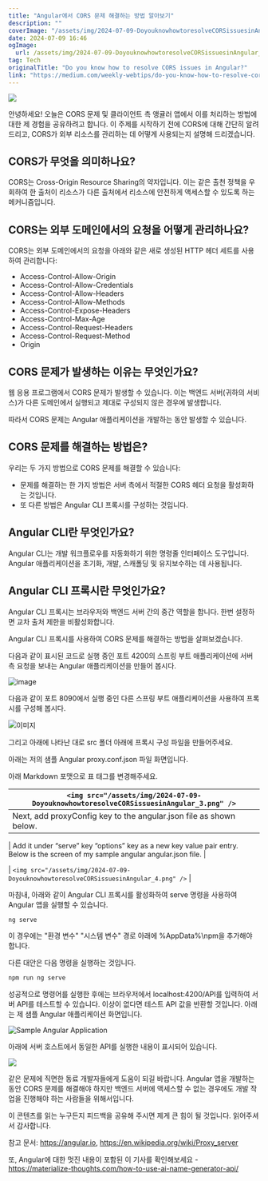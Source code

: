 ```yaml
---
title: "Angular에서 CORS 문제 해결하는 방법 알아보기"
description: ""
coverImage: "/assets/img/2024-07-09-DoyouknowhowtoresolveCORSissuesinAngular_0.png"
date: 2024-07-09 16:46
ogImage:
  url: /assets/img/2024-07-09-DoyouknowhowtoresolveCORSissuesinAngular_0.png
tag: Tech
originalTitle: "Do you know how to resolve CORS issues in Angular?"
link: "https://medium.com/weekly-webtips/do-you-know-how-to-resolve-cors-issues-in-angular-9d818474825f"
---
```


<img src="/assets/img/2024-07-09-DoyouknowhowtoresolveCORSissuesinAngular_0.png" />

안녕하세요! 오늘은 CORS 문제 및 클라이언트 측 앵귤러 앱에서 이를 처리하는 방법에 대한 제 경험을 공유하려고 합니다. 이 주제를 시작하기 전에 CORS에 대해 간단히 알려드리고, CORS가 외부 리소스를 관리하는 데 어떻게 사용되는지 설명해 드리겠습니다.

## CORS가 무엇을 의미하나요?

CORS는 Cross-Origin Resource Sharing의 약자입니다. 이는 같은 출천 정책을 우회하여 한 출처이 리소스가 다른 출처에서 리소스에 안전하게 액세스할 수 있도록 하는 메커니즘입니다.

<div class="content-ad"></div>

## CORS는 외부 도메인에서의 요청을 어떻게 관리하나요?

CORS는 외부 도메인에서의 요청을 아래와 같은 새로 생성된 HTTP 헤더 세트를 사용하여 관리합니다:

- Access-Control-Allow-Origin
- Access-Control-Allow-Credentials
- Access-Control-Allow-Headers
- Access-Control-Allow-Methods
- Access-Control-Expose-Headers
- Access-Control-Max-Age
- Access-Control-Request-Headers
- Access-Control-Request-Method
- Origin

## CORS 문제가 발생하는 이유는 무엇인가요?

<div class="content-ad"></div>

웹 응용 프로그램에서 CORS 문제가 발생할 수 있습니다. 이는 백엔드 서버(귀하의 서비스)가 다른 도메인에서 실행되고 제대로 구성되지 않은 경우에 발생합니다.

따라서 CORS 문제는 Angular 애플리케이션을 개발하는 동안 발생할 수 있습니다.

## CORS 문제를 해결하는 방법은?

우리는 두 가지 방법으로 CORS 문제를 해결할 수 있습니다:

<div class="content-ad"></div>

- 문제를 해결하는 한 가지 방법은 서버 측에서 적절한 CORS 헤더 요청을 활성화하는 것입니다.
- 또 다른 방법은 Angular CLI 프록시를 구성하는 것입니다.

## Angular CLI란 무엇인가요?

Angular CLI는 개발 워크플로우를 자동화하기 위한 명령줄 인터페이스 도구입니다. Angular 애플리케이션을 초기화, 개발, 스캐폴딩 및 유지보수하는 데 사용됩니다.

## Angular CLI 프록시란 무엇인가요?

<div class="content-ad"></div>

Angular CLI 프록시는 브라우저와 백엔드 서버 간의 중간 역할을 합니다. 한번 설정하면 교차 출처 제한을 비활성화합니다.

Angular CLI 프록시를 사용하여 CORS 문제를 해결하는 방법을 살펴보겠습니다.

다음과 같이 표시된 코드로 실행 중인 포트 4200의 스프링 부트 애플리케이션에 서버 측 요청을 보내는 Angular 애플리케이션을 만들어 봅시다.

![image](/assets/img/2024-07-09-DoyouknowhowtoresolveCORSissuesinAngular_1.png)

<div class="content-ad"></div>

다음과 같이 포트 8090에서 실행 중인 다른 스프링 부트 애플리케이션을 사용하여 프록시를 구성해 봅시다.

![이미지](/assets/img/2024-07-09-DoyouknowhowtoresolveCORSissuesinAngular_2.png)

그리고 아래에 나타난 대로 src 폴더 아래에 프록시 구성 파일을 만들어주세요.

아래는 저의 샘플 Angular proxy.conf.json 파일 화면입니다.

<div class="content-ad"></div>

아래 Markdown 포맷으로 표 태그를 변경해주세요.

| `<img src="/assets/img/2024-07-09-DoyouknowhowtoresolveCORSissuesinAngular_3.png" />` |
| ------------------------------------------------------------------------------------- |
| Next, add proxyConfig key to the angular.json file as shown below.                    |

| Add it under “serve” key “options” key as a new key value pair entry. Below is the screen of my sample angular angular.json file. |

| `<img src="/assets/img/2024-07-09-DoyouknowhowtoresolveCORSissuesinAngular_4.png" />` |

<div class="content-ad"></div>

마침내, 아래와 같이 Angular CLI 프록시를 활성화하여 serve 명령을 사용하여 Angular 앱을 실행할 수 있습니다.

```js
ng serve
```

이 경우에는 "환경 변수" "시스템 변수" 경로 아래에 %AppData%\npm을 추가해야 합니다.

다른 대안은 다음 명령을 실행하는 것입니다.

<div class="content-ad"></div>

```js
npm run ng serve
```

성공적으로 명령어를 실행한 후에는 브라우저에서 localhost:4200/API를 입력하여 서버 API를 테스트할 수 있습니다. 이상이 없다면 테스트 API 값을 반환할 것입니다. 아래는 제 샘플 Angular 애플리케이션 화면입니다.

![Sample Angular Application](/assets/img/2024-07-09-DoyouknowhowtoresolveCORSissuesinAngular_5.png)

아래에 서버 호스트에서 동일한 API를 실행한 내용이 표시되어 있습니다.

<div class="content-ad"></div>

<img src="/assets/img/2024-07-09-DoyouknowhowtoresolveCORSissuesinAngular_6.png" />

같은 문제에 직면한 동료 개발자들에게 도움이 되길 바랍니다. Angular 앱을 개발하는 동안 CORS 문제를 해결해야 하지만 백엔드 서버에 액세스할 수 없는 경우에도 개발 작업을 진행해야 하는 사람들을 위해서입니다.

이 콘텐츠를 읽는 누구든지 피드백을 공유해 주시면 제게 큰 힘이 될 것입니다. 읽어주셔서 감사합니다.

참고 문서: https://angular.io, https://en.wikipedia.org/wiki/Proxy_server

<div class="content-ad"></div>

또, Angular에 대한 멋진 내용이 포함된 이 기사를 확인해보세요 - https://materialize-thoughts.com/how-to-use-ai-name-generator-api/
